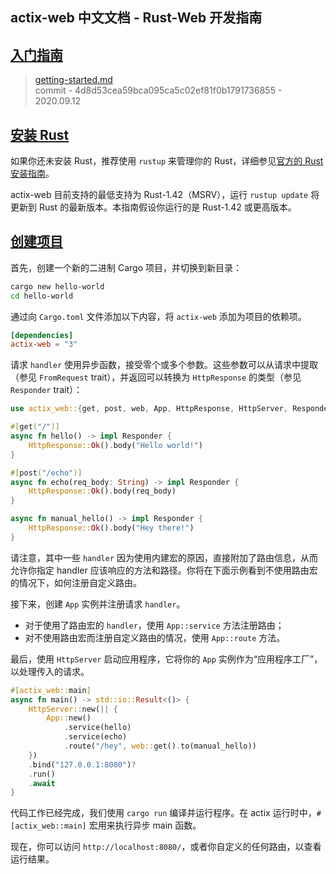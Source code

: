 ## actix-web 中文文档 - Rust-Web 开发指南

## [入门指南](#入门指南)

> [getting-started.md](https://github.com/actix/actix-website/blob/master/content/docs/getting-started.md)  
> commit - 4d8d53cea59bca095ca5c02ef81f0b1791736855 - 2020.09.12

## [安装 Rust](#安装-rust)

如果你还未安装 Rust，推荐使用 `rustup` 来管理你的 Rust，详细参见[官方的 Rust 安装指南](https://rust-lang.budshome.com/ch01-01-installation.html)。

actix-web 目前支持的最低支持为 Rust-1.42（MSRV），运行 `rustup update` 将更新到 Rust 的最新版本。本指南假设你运行的是 Rust-1.42 或更高版本。

## [创建项目](#创建项目)

首先，创建一个新的二进制 Cargo 项目，并切换到新目录：

```bash
cargo new hello-world
cd hello-world
```

通过向 `Cargo.toml` 文件添加以下内容，将 `actix-web` 添加为项目的依赖项。

```toml
[dependencies]
actix-web = "3"
```

请求 `handler` 使用异步函数，接受零个或多个参数。这些参数可以从请求中提取（参见 `FromRequest` trait），并返回可以转换为 `HttpResponse` 的类型（参见 `Responder` trait）：

```rust
use actix_web::{get, post, web, App, HttpResponse, HttpServer, Responder};

#[get("/")]
async fn hello() -> impl Responder {
    HttpResponse::Ok().body("Hello world!")
}

#[post("/echo")]
async fn echo(req_body: String) -> impl Responder {
    HttpResponse::Ok().body(req_body)
}

async fn manual_hello() -> impl Responder {
    HttpResponse::Ok().body("Hey there!")
}
```

请注意，其中一些 `handler` 因为使用内建宏的原因，直接附加了路由信息，从而允许你指定 handler 应该响应的方法和路径。你将在下面示例看到不使用路由宏的情况下，如何注册自定义路由。

接下来，创建 `App` 实例并注册请求 `handler`。

+   对于使用了路由宏的 `handler`，使用 `App::service` 方法注册路由；
+   对不使用路由宏而注册自定义路由的情况，使用 `App::route` 方法。

最后，使用 `HttpServer` 启动应用程序，它将你的 `App` 实例作为“应用程序工厂”，以处理传入的请求。

```rust
#[actix_web::main]
async fn main() -> std::io::Result<()> {
    HttpServer::new(|| {
        App::new()
            .service(hello)
            .service(echo)
            .route("/hey", web::get().to(manual_hello))
    })
    .bind("127.0.0.1:8080")?
    .run()
    .await
}
```

代码工作已经完成，我们使用 `cargo run` 编译并运行程序。在 actix 运行时中，`#[actix_web::main]` 宏用来执行异步 main 函数。

现在，你可以访问 `http://localhost:8080/`，或者你自定义的任何路由，以查看运行结果。

[](https://opendocs.containerpi.com/actix-web/zh/basics.html "Previous chapter")[](https://opendocs.containerpi.com/actix-web/zh/application.html "Next chapter")

[](https://opendocs.containerpi.com/actix-web/zh/basics.html "Previous chapter")[](https://opendocs.containerpi.com/actix-web/zh/application.html "Next chapter")